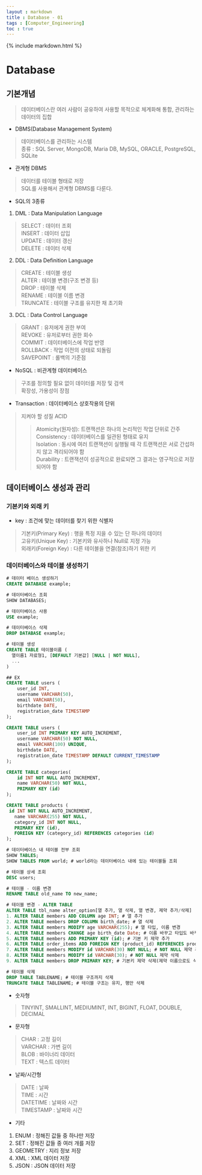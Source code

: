 ```yaml
---
layout : markdown
title : Database - 01
tags : [Computer_Engineering]
toc : true
---
```


{% include markdown.html %}

# Database

## 기본개념

> 데이터베이스란 여러 사람이 공유하여 사용할 목적으로 체계화해 통합, 관리하는 데이터의 집합

- DBMS(Database Management System)
> 데이터베이스를 관리하는 시스템  
> 종류 : SQL Server, MongoDB, Maria DB, MySQL, ORACLE, PostgreSQL, SQLite  

- 관계형 DBMS
> 데이터를 테이블 형태로 저장  
> SQL를 사용해서 관계형 DBMS를 다룬다.

- SQL의 3종류
1. DML : Data Manipulation Language
> SELECT : 데이터 조회  
> INSERT : 데이터 삽입  
> UPDATE : 데이터 갱신  
> DELETE : 데이터 삭제
2. DDL : Data Definition Language
> CREATE : 테이블 생성  
> ALTER : 테이블 변경(구조 변경 등)  
> DROP : 테이블 삭제  
> RENAME : 테이블 이름 변경  
> TRUNCATE : 테이블 구조를 유지한 채 초기화
3. DCL : Data Control Language
> GRANT : 유저에게 권한 부여  
> REVOKE : 유저로부터 권한 회수  
> COMMIT : 데이터베이스에 작업 반영  
> ROLLBACK : 작업 이전의 상태로 되돌림  
> SAVEPOINT : 롤백의 기준점

- NoSQL : 비관계형 데이터베이스
> 구조를 정의할 필요 없이 데이터를 저장 및 검색  
> 확장성, 가용성이 장점

- Transaction : 데이터베이스 상호작용의 단위
> 지켜야 할 성질 ACID  
>> Atomicity(원자성): 트랜잭션은 하나의 논리적인 작업 단위로 간주  
>> Consistency : 데이터베이스를 일관된 형태로 유지  
>> Isolation : 동시에 여러 트랜잭션이 실행될 때 각 트랜잭션은 서로 간섭하지 않고 격리되어야 함  
>> Durability : 트랜잭션이 성공적으로 완료되면 그 결과는 영구적으로 저장되어야 함

## 데이터베이스 생성과 관리

### 기본키와 외래 키

- key : 조건에 맞는 데이터를 찾기 위한 식별자
> 기본키(Primary Key) : 행을 특정 지을 수 있는 단 하나의 데이터  
> 고유키(Unique Key) : 기본키와 유사하나 Null로 지정 가능  
> 외래키(Foreign Key) : 다른 테이블을 연결(참조)하기 위한 키

### 데이터베이스와 테이블 생성하기

```sql
# 데이터 베이스 생성하기
CREATE DATABASE example;

# 데이터베이스 조회
SHOW DATABASES;

# 데이터베이스 사용
USE example;

# 데이터베이스 삭제
DROP DATABASE example;

# 테이블 생성
CREATE TABLE 테이블이름 (
  열이름1 자료형1, [DEFAULT 기본값] [NULL | NOT NULL],
  ...
)

## EX
CREATE TABLE users (
	user_id INT,
	username VARCHAR(50),
    email VARCHAR(50),
    birthdate DATE,
    registration_date TIMESTAMP
);

CREATE TABLE users (
	user_id INT PRIMARY KEY AUTO_INCREMENT,
    username VARCHAR(50) NOT NULL,
    email VARCHAR(100) UNIQUE,
    birthdate DATE,
    registration_date TIMESTAMP DEFAULT CURRENT_TIMESTAMP
);

CREATE TABLE categories(
	id INT NOT NULL AUTO_INCREMENT,
    name VARCHAR(50) NOT NULL,
    PRIMARY KEY (id)
);

CREATE TABLE products (
 id INT NOT NULL AUTO_INCREMENT,
   name VARCHAR(255) NOT NULL,
   category_id INT NOT NULL,
   PRIMARY KEY (id),
   FOREIGN KEY (category_id) REFERENCES categories (id)
);

# 데이터베이스 내 테이블 전부 조회
SHOW TABLES;
SHOW TABLES FROM world; # world라는 데이터베이스 내에 있는 테이블들 조회

# 테이블 상세 조회
DESC users;

# 테이블 - 이름 변경
RENAME TABLE old_name TO new_name;

# 테이블 변경 - ALTER TABLE
ALTER TABLE tbl_name alter_option[열 추가, 열 삭제, 열 변경, 제약 추가/삭제]
1. ALTER TABLE members ADD COLUMN age INT; # 열 추가
2. ALTER TABLE members DROP COLUMN birth_date; # 열 삭제
3. ALTER TABLE members MODIFY age VARCHAR(255); # 열 타입, 이름 변경
4. ALTER TABLE members CHANGE age birth_date Date; # 이름 바꾸고 타입도 바꾸기
5. ALTER TABLE members ADD PRIMARY KEY (id); # 기본 키 제약 추가
6. ALTER TABLE order_items ADD FOREIGN KEY (product_id) REFERENCES products(product_id); # 외래키 추가
7. ALTER TABLE members MODIFY id VARCHAR(30) NOT NULL; # NOT NULL 제약 추가
8. ALTER TABLE members MODIFY id VARCHAR(30); # NOT NULL 제약 삭제
9. ALTER TABLE members DROP PRIMARY KEY; # 기본키 제약 삭제(제약 이름으로도 삭제 가능)

# 테이블 삭제
DROP TABLE TABLENAME; # 테이블 구조까지 삭제
TRUNCATE TABLE TABLENAME; # 테이블 구조는 유지, 행만 삭제

```

- 숫자형
> TINYINT, SMALLINT, MEDIUMINT, INT, BIGINT, FLOAT, DOUBLE, DECIMAL

- 문자형
> CHAR : 고정 길이  
> VARCHAR : 가변 길이  
> BLOB : 바이너리 데이터  
> TEXT : 텍스트 데이터

- 날짜/시간형
> DATE : 날짜  
> TIME : 시간  
> DATETIME : 날짜와 시간  
> TIMESTAMP : 날짜와 시간

- 기타
1. ENUM : 정해진 값들 중 하나만 저장
2. SET : 정해진 값들 중 여러 개를 저장
3. GEOMETRY : 지리 정보 저장
4. XML : XML 데이터 저장
5. JSON : JSON 데이터 저장
